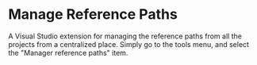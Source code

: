 Manage Reference Paths
==========

A Visual Studio extension for managing the reference paths from all the projects from a centralized place. Simply go to the tools menu, and select the "Manager reference paths" item.

